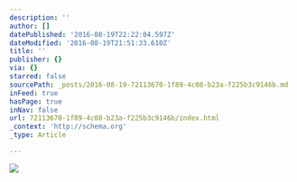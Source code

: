 ```yaml
---
description: ''
author: []
datePublished: '2016-08-19T22:22:04.597Z'
dateModified: '2016-08-19T21:51:33.610Z'
title: ''
publisher: {}
via: {}
starred: false
sourcePath: _posts/2016-08-19-72113670-1f89-4c08-b23a-f225b3c9146b.md
inFeed: true
hasPage: true
inNav: false
url: 72113670-1f89-4c08-b23a-f225b3c9146b/index.html
_context: 'http://schema.org'
_type: Article

---
```

![](https://the-grid-user-content.s3-us-west-2.amazonaws.com/2c3c6431-f239-4101-8125-df454818d467.jpg)
